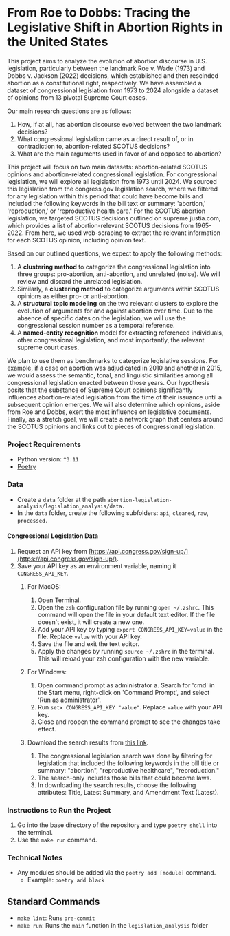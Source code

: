 # From Roe to Dobbs: Tracing the Legislative Shift in Abortion Rights in the United States

This project aims to analyze the evolution of abortion discourse in U.S. legislation, particularly between the landmark
Roe v. Wade (1973) and Dobbs v. Jackson (2022) decisions, which established and then rescinded abortion as a constitutional
right, respectively. We have assembled a dataset of congressional legislation from 1973 to 2024 alongside a dataset of
opinions from 13 pivotal Supreme Court cases.

Our main research questions are as follows:

1. How, if at all, has abortion discourse evolved between the two landmark decisions?
2. What congressional legislation came as a direct result of, or in contradiction to, abortion-related SCOTUS decisions?
3. What are the main arguments used in favor of and opposed to abortion?

This project will focus on two main datasets: abortion-related SCOTUS opinions and abortion-related congressional
legislation. For congressional legislation, we will explore all legislation from 1973 until 2024. We sourced this
legislation from the congress.gov legislation search, where we filtered for any legislation within this period that could
have become bills and included the following keywords in the bill text or summary: 'abortion,' 'reproduction,' or
'reproductive health care.' For the SCOTUS abortion legislation, we targeted SCOTUS decisions outlined on supreme.justia.com,
which provides a list of abortion-relevant SCOTUS decisions from 1965-2022. From here, we used web-scraping to extract the
relevant information for each SCOTUS opinion, including opinion text.

Based on our outlined questions, we expect to apply the following methods:

1. A **clustering method** to categorize the congressional legislation into three groups: pro-abortion, anti-abortion, and unrelated (noise). We will review and discard the unrelated legislation.
2. Similarly, a **clustering method** to categorize arguments within SCOTUS opinions as either pro- or anti-abortion.
3. A **structural topic modeling** on the two relevant clusters to explore the evolution of arguments for and against abortion over time. Due to the absence of specific dates on the legislation, we will use the congressional session number as a temporal reference.
4. A **named-entity recognition** model for extracting referenced individuals, other congressional legislation, and most importantly, the relevant supreme court cases.

We plan to use them as benchmarks to categorize legislative sessions. For example, if a case on abortion was adjudicated
in 2010 and another in 2015, we would assess the semantic, tonal, and linguistic similarities among all congressional
legislation enacted between those years. Our hypothesis posits that the substance of Supreme Court opinions significantly
influences abortion-related legislation from the time of their issuance until a subsequent opinion emerges. We will also
determine which opinions, aside from Roe and Dobbs, exert the most influence on legislative documents. Finally, as a stretch
goal, we will create a network graph that centers around the SCOTUS opinions and links out to pieces of congressional
legislation.

### Project Requirements

- Python version: `^3.11`
- [Poetry](https://python-poetry.org/)

### Data

- Create a `data` folder at the path `abortion-legislation-analysis/legislation_analysis/data.`
- In the `data` folder, create the following subfolders: `api`, `cleaned`, `raw`, `processed.`

#### Congressional Legislation Data

1. Request an API key from [https://api.congress.gov/sign-up/](https://api.congress.gov/sign-up/).
2. Save your API key as an environment variable, naming it `CONGRESS_API_KEY`.
   1. For MacOS:

      1. Open Terminal.
      2. Open the `zsh` configuration file by running `open ~/.zshrc`. This command will open the file in your default text editor. If the file doesn't exist, it will create a new one.
      3. Add your API key by typing `export CONGRESS_API_KEY=value` in the file. Replace `value` with your API key.
      4. Save the file and exit the text editor.
      5. Apply the changes by running `source ~/.zshrc` in the terminal. This will reload your zsh configuration with the new variable.
   2. For Windows:

      1. Open command prompt as administrator a. Search for 'cmd' in the Start menu, right-click on 'Command Prompt', and select 'Run as administrator'.
      2. Run `setx CONGRESS_API_KEY "value"`. Replace `value` with your API key.
      3. Close and reopen the command prompt to see the changes take effect.
   3. Download the search results from [this link](https://www.congress.gov/advanced-search/legislation?congressGroup%5B%5D=0&congresses%5B%5D=118&congresses%5B%5D=117&congresses%5B%5D=116&congresses%5B%5D=115&congresses%5B%5D=114&congresses%5B%5D=113&congresses%5B%5D=112&congresses%5B%5D=111&congresses%5B%5D=110&congresses%5B%5D=109&congresses%5B%5D=108&congresses%5B%5D=107&congresses%5B%5D=106&congresses%5B%5D=105&congresses%5B%5D=104&congresses%5B%5D=103&congresses%5B%5D=102&congresses%5B%5D=101&congresses%5B%5D=100&congresses%5B%5D=99&congresses%5B%5D=98&congresses%5B%5D=97&congresses%5B%5D=96&congresses%5B%5D=95&congresses%5B%5D=94&congresses%5B%5D=93&legislationNumbers=&restrictionType=field&restrictionFields%5B%5D=allBillTitles&restrictionFields%5B%5D=summary&summaryField=billSummary&enterTerms=%22reproductive+health+care%22%2C+%22reproduction%22%2C+%22abortion%22&legislationTypes%5B%5D=hr&legislationTypes%5B%5D=hjres&legislationTypes%5B%5D=s&legislationTypes%5B%5D=sjres&public=true&private=true&chamber=all&actionTerms=&legislativeActionWordVariants=true&dateOfActionOperator=equal&dateOfActionStartDate=&dateOfActionEndDate=&dateOfActionIsOptions=yesterday&dateOfActionToggle=multi&legislativeAction=Any&sponsorState=One&member=&sponsorTypes%5B%5D=sponsor&sponsorTypeBool=OR&dateOfSponsorshipOperator=equal&dateOfSponsorshipStartDate=&dateOfSponsorshipEndDate=&dateOfSponsorshipIsOptions=yesterday&committeeActivity%5B%5D=0&committeeActivity%5B%5D=3&committeeActivity%5B%5D=11&committeeActivity%5B%5D=12&committeeActivity%5B%5D=4&committeeActivity%5B%5D=2&committeeActivity%5B%5D=5&committeeActivity%5B%5D=9&satellite=null&search=&submitted=Submitted).

      1. The congressional legislation search was done by filtering for legislation that included the following keywords in the bill title or summary: "abortion", "reproductive healthcare", "reproduction."
      2. The search-only includes those bills that could become laws.
      3. In downloading the search results, choose the following attributes: Title, Latest Summary, and Amendment Text (Latest).

### Instructions to Run the Project

1. Go into the base directory of the repository and type `poetry shell` into the terminal.
2. Use the `make run` command.

### Technical Notes

- Any modules should be added via the `poetry add [module]` command.
  - Example: `poetry add black`

## Standard Commands

- `make lint`: Runs `pre-commit`
- `make run`: Runs the `main` function in the `legislation_analysis` folder
